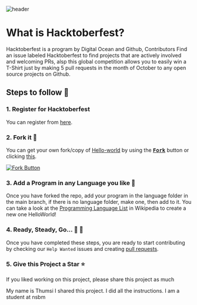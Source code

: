 ﻿![header](https://raw.githubusercontent.com/GitHubExperts-LK/My-First-PR/master/resources/cover.jpeg)

# What is Hacktoberfest?
Hacktoberfest is a program by Digital Ocean and Github, Contributors Find an issue labeled Hacktoberfest to find projects that are actively involved and welcoming PRs, alsp this global competition allows you to easily win a T-Shirt just by making 5 pull requests in the month of October to any open source projects on Github. 

## Steps to follow :scroll:

### 1. Register for Hacktoberfest
You can register from [here](https://hacktoberfest.digitalocean.com).

### 2. Fork it :fork_and_knife:

You can get your own fork/copy of [Hello-world](https://github.com/GitHubExperts-LK/Hello-World) by using the <a href="https://github.com/GitHubExperts-LK/Hello-World/new/master?readme=1#fork-destination-box"><kbd><b>Fork</b></kbd></a> button or clicking [this](https://github.com/GitHubExperts-LK/Hello-World/new/master?readme=1#fork-destination-box).

 [![Fork Button](https://help.github.com/assets/images/help/repository/fork_button.jpg)](https://github.com/GitHubExperts-LK/Hello-World)

### 3. Add a Program in any Language you like 🎃 
Once you have forked the repo, add your program in the language folder in 
the main branch, if there is no language folder, make one, then add to it.
You can take a look at the [Programming Language List](https://en.wikipedia.org/wiki/List_of_programming_languages) in Wikipedia to create a new one HelloWorld!

### 4. Ready, Steady, Go... :turtle: :rabbit2:

Once you have completed these steps, you are ready to start contributing 
by checking our `Help Wanted` issues and creating [pull requests](https://github.com/GitHubExperts-LK/Hello-World/pulls).

### 5. Give this Project a Star :star:

If you liked working on this project, please share this project as much 


My name is Thumsi I shared this project.
I did all the instructions.
I am a student at nsbm
